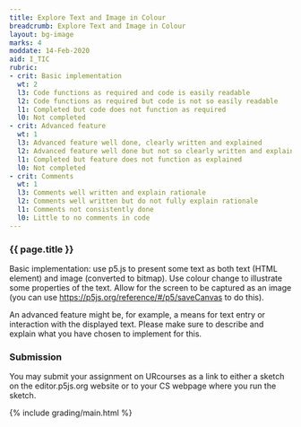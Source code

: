 ```yaml
---
title: Explore Text and Image in Colour
breadcrumb: Explore Text and Image in Colour
layout: bg-image
marks: 4
moddate: 14-Feb-2020
aid: I_TIC
rubric:
- crit: Basic implementation
  wt: 2
  l3: Code functions as required and code is easily readable
  l2: Code functions as required but code is not so easily readable
  l1: Completed but code does not function as required
  l0: Not completed
- crit: Advanced feature
  wt: 1
  l3: Advanced feature well done, clearly written and explained
  l2: Advanced feature well done but not so clearly written and explained
  l1: Completed but feature does not function as explained
  l0: Not completed
- crit: Comments
  wt: 1
  l3: Comments well written and explain rationale
  l2: Comments well written but do not fully explain rationale
  l1: Comments not consistently done
  l0: Little to no comments in code
---
```

### {{ page.title }}

Basic implementation: use p5.js to present some text as both text (HTML element) and image (converted to bitmap). Use colour change to illustrate some properties of the text. Allow for the screen to be captured as an image (you can use <https://p5js.org/reference/#/p5/saveCanvas> to do this).

An advanced feature might be, for example, a means for text entry or interaction with the displayed text. Please make sure to describe and explain what you have chosen to implement for this.

### Submission

You may submit your assignment on URcourses as a link to either a sketch on the editor.p5js.org website or to your CS webpage where you run the sketch.

{% include grading/main.html %}

